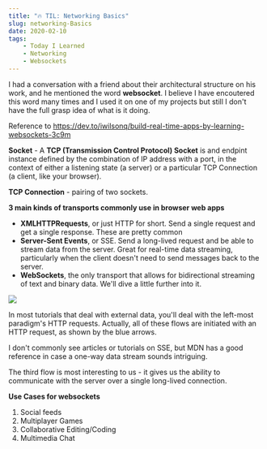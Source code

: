 ```yaml
---
title: "🔥 TIL: Networking Basics"
slug: networking-Basics
date: 2020-02-10
tags: 
    - Today I Learned
    - Networking
    - Websockets
---
```

I had a conversation with a friend about their architectural structure on his work, and he mentioned the word **websocket**. I believe I have encoutered this word many times and I used it on one of my projects but still I don't have the full grasp idea of what is it doing.

 

Reference to https://dev.to/iwilsonq/build-real-time-apps-by-learning-websockets-3c9m

 

**Socket** - A **TCP (Transmission Control Protocol) Socket** is and endpint instance defined by the combination of IP address with a port, in the context of either a listening state (a server) or a particular TCP Connection (a client, like your browser).

 

**TCP Connection** - pairing of two sockets.

 

**3 main kinds of transports commonly use in browser web apps**

- **XMLHTTPRequests**, or just HTTP for short. Send a single request and get a single response. These are pretty common
- **Server-Sent Events**, or SSE. Send a long-lived request and be able to stream data from the server. Great for real-time data streaming, particularly when the client doesn't need to send messages back to the server.
- **WebSockets**, the only transport that allows for bidirectional streaming of text and binary data. We'll dive a little further into it.

![](https://res.cloudinary.com/practicaldev/image/fetch/s--ApzTu2NN--/c_limit%2Cf_auto%2Cfl_progressive%2Cq_auto%2Cw_880/https://thepracticaldev.s3.amazonaws.com/i/47j90glrwxk8dv2perdp.png)


In most tutorials that deal with external data, you'll deal with the left-most paradigm's HTTP requests. Actually, all of these flows are initiated with an HTTP request, as shown by the blue arrows.

I don't commonly see articles or tutorials on SSE, but MDN has a good reference in case a one-way data stream sounds intriguing.

The third flow is most interesting to us - it gives us the ability to communicate with the server over a single long-lived connection.

 

**Use Cases for websockets**

1. Social feeds
2. Multiplayer Games
3. Collaborative Editing/Coding
4. Multimedia Chat
